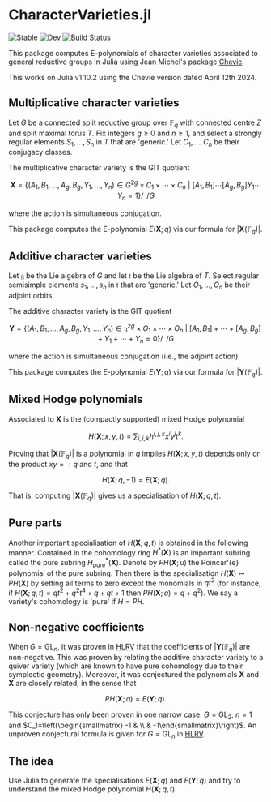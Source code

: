 # CharacterVarieties.jl

[![Stable](https://img.shields.io/badge/docs-stable-blue.svg)](https://baileywhitbread.github.io/CharacterVarieties.jl/stable/)
[![Dev](https://img.shields.io/badge/docs-dev-blue.svg)](https://baileywhitbread.github.io/CharacterVarieties.jl/dev/)
[![Build Status](https://github.com/baileywhitbread/CharacterVarieties.jl/actions/workflows/CI.yml/badge.svg?branch=master)](https://github.com/baileywhitbread/CharacterVarieties.jl/actions/workflows/CI.yml?query=branch%3Amaster)


This package computes E-polynomials of character varieties associated to general reductive groups in Julia using Jean Michel's package [Chevie](https://github.com/jmichel7/Chevie.jl). 

This works on Julia v1.10.2 using the Chevie version dated April 12th 2024. 

## Multiplicative character varieties
Let $G$ be a connected split reductive group over $\mathbb{F}_q$ with connected centre $Z$ and split maximal torus $T$. Fix integers $g\geq 0$ and $n\geq 1$, and select a strongly regular elements $S_1,\ldots,S_n$ in $T$ that are 'generic.' Let $C_1,\ldots,C_n$ be their conjugacy classes. 

The multiplicative character variety is the GIT quotient
```math
\mathbf{X} = \bigg\{(A_1,B_1,\ldots,A_g,B_g,Y_1,\ldots,Y_n)\in G^{2g}\times C_1\times \cdots\times C_n\ \bigg|\ [A_1,B_1]\cdots[A_g,B_g]Y_1\cdots Y_n = 1\bigg\}\bigg/\!\!\!\!\!\bigg/G
```
where the action is simultaneous conjugation. 

This package computes the E-polynomial $E(\mathbf{X};q)$ via our formula for $|\mathbf{X}(\mathbb{F}_q)|$.  

## Additive character varieties
Let $\mathfrak{g}$ be the Lie algebra of $G$ and let $\mathfrak{t}$ be the Lie algebra of $T$. Select regular semisimple elements $s_1,\ldots,s_n$ in $\mathfrak{t}$ that are 'generic.' Let $O_1,\ldots,O_n$ be their adjoint orbits. 

The additive character variety is the GIT quotient
```math
\mathbf{Y} = \bigg\{(A_1,B_1,\ldots,A_g,B_g,Y_1,\ldots,Y_n)\in \mathfrak{g}^{2g}\times O_1\times \cdots\times O_n\ \bigg|\ [A_1,B_1]+\cdots+[A_g,B_g] + Y_1+ \cdots + Y_n = 0\bigg\}\bigg/\!\!\!\!\!\bigg/G
```
where the action is simultaneous conjugation (i.e., the adjoint action). 

This package computes the E-polynomial $E(\mathbf{Y};q)$ via our formula for $|\mathbf{Y}(\mathbb{F}_q)|$.  

## Mixed Hodge polynomials
Associated to $\mathbf{X}$ is the (compactly supported) mixed Hodge polynomial
```math
H(\mathbf{X};x,y,t) = \sum_{i,j,k} h^{i,j,k} x^i y^j t^k.
```
Proving that $|\mathbf{X}(\mathbb{F}_q)|$ is a polynomial in $q$ implies $H(\mathbf{X};x,y,t)$ depends only on the product $xy=:q$ and $t$, and that
```math
H(\mathbf{X};q,-1) = E(\mathbf{X};q).
```
That is, computing $|\mathbf{X}(\mathbb{F}_q)|$ gives us a specialisation of $H(\mathbf{X};q,t)$. 

## Pure parts
Another important specialisation of $H(\mathbf{X};q,t)$ is obtained in the following manner. Contained in the cohomology ring $H^\ast(\mathbf{X})$ is an important subring called the pure subring $H^\ast_\mathrm{pure}(\mathbf{X})$. Denote by $PH(\mathbf{X};u)$ the Poincar\'{e} polynomial of the pure subring. Then there is the specialisation $H(\mathbf{X})\mapsto PH(\mathbf{X})$ by setting all terms to zero except the monomials in $qt^2$ (for instance, if $H(\mathbf{X};q,t)=qt^2 + q^2t^4 + q + qt + 1$ then $PH(\mathbf{X};q)=q+q^2$). We say a variety's cohomology is 'pure' if $H=PH$. 


## Non-negative coefficients
When $G=\mathrm{GL}_n$, it was proven in [HLRV](https://projecteuclid.org/journals/duke-mathematical-journal/volume-160/issue-2/Arithmetic-harmonic-analysis-on-character-and-quiver-varieties/10.1215/00127094-1444258.full) that the coefficients of $|\mathbf{Y}(\mathbb{F}_q)|$ are non-negative. This was proven by relating the additive character variety to a quiver variety (which are known to have pure cohomology due to their symplectic geometry). Moreover, it was conjectured the polynomials $\mathbf{X}$ and $\mathbf{X}$ are closely related, in the sense that

```math
PH(\mathbf{X};q) = E(\mathbf{Y};q).
```

This conjecture has only been proven in one narrow case: $G=\mathrm{GL}_2$, $n=1$ and $C_1=\left(\begin{smallmatrix} -1 & \\ & -1\end{smallmatrix}\right)$. An unproven conjectural formula is given for $G=\mathrm{GL}_n$ in [HLRV](https://projecteuclid.org/journals/duke-mathematical-journal/volume-160/issue-2/Arithmetic-harmonic-analysis-on-character-and-quiver-varieties/10.1215/00127094-1444258.full). 

## The idea
Use Julia to generate the specialisations $E(\mathbf{X};q)$ and $E(\mathbf{Y};q)$ and try to understand the mixed Hodge polynomial $H(\mathbf{X};q,t)$. 